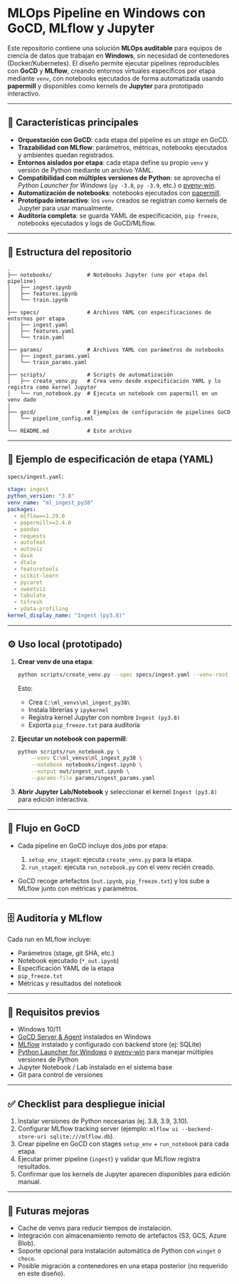 # MLOps Pipeline en Windows con GoCD, MLflow y Jupyter

Este repositorio contiene una solución **MLOps auditable** para equipos de ciencia de datos que trabajan en **Windows**, sin necesidad de contenedores (Docker/Kubernetes).
El diseño permite ejecutar pipelines reproducibles con **GoCD** y **MLflow**, creando entornos virtuales específicos por etapa mediante `venv`, con notebooks ejecutados de forma automatizada usando **papermill** y disponibles como kernels de **Jupyter** para prototipado interactivo.

---

## 🚀 Características principales

* **Orquestación con GoCD**: cada etapa del pipeline es un *stage* en GoCD.
* **Trazabilidad con MLflow**: parámetros, métricas, notebooks ejecutados y ambientes quedan registrados.
* **Entornos aislados por etapa**: cada etapa define su propio `venv` y versión de Python mediante un archivo YAML.
* **Compatibilidad con múltiples versiones de Python**: se aprovecha el *Python Launcher for Windows* (`py -3.8`, `py -3.9`, etc.) o [pyenv-win](https://github.com/pyenv-win/pyenv-win).
* **Automatización de notebooks**: notebooks ejecutados con [papermill](https://papermill.readthedocs.io/).
* **Prototipado interactivo**: los `venv` creados se registran como kernels de Jupyter para usar manualmente.
* **Auditoría completa**: se guarda YAML de especificación, `pip freeze`, notebooks ejecutados y logs de GoCD/MLflow.

---

## 📂 Estructura del repositorio

```
.
├── notebooks/           # Notebooks Jupyter (uno por etapa del pipeline)
│   ├── ingest.ipynb
│   ├── features.ipynb
│   └── train.ipynb
│
├── specs/               # Archivos YAML con especificaciones de entornos por etapa
│   ├── ingest.yaml
│   ├── features.yaml
│   └── train.yaml
│
├── params/              # Archivos YAML con parámetros de notebooks
│   ├── ingest_params.yaml
│   └── train_params.yaml
│
├── scripts/             # Scripts de automatización
│   ├── create_venv.py   # Crea venv desde especificación YAML y lo registra como kernel Jupyter
│   └── run_notebook.py  # Ejecuta un notebook con papermill en un venv dado
│
├── gocd/                # Ejemplos de configuración de pipelines GoCD
│   └── pipeline_config.xml
│
└── README.md            # Este archivo
```

---

## 📑 Ejemplo de especificación de etapa (YAML)

`specs/ingest.yaml`:

```yaml
stage: ingest
python_version: "3.8"
venv_name: "ml_ingest_py38"
packages:
  - mlflow==1.29.0
  - papermill>=2.4.0
  - pandas
  - requests
  - autofeat
  - autoviz
  - dask
  - dtale
  - featuretools
  - scikit-learn
  - pycaret
  - sweetviz
  - tabulate
  - tsfresh
  - ydata-profiling
kernel_display_name: "Ingest (py3.8)"
```

---

## ⚙️ Uso local (prototipado)

1. **Crear venv de una etapa**:

   ```bash
   python scripts/create_venv.py --spec specs/ingest.yaml --venv-root C:\ml_venvs
   ```

   Esto:

   * Crea `C:\ml_venvs\ml_ingest_py38\`
   * Instala librerías y `ipykernel`
   * Registra kernel Jupyter con nombre `Ingest (py3.8)`
   * Exporta `pip_freeze.txt` para auditoría

2. **Ejecutar un notebook con papermill**:

   ```bash
   python scripts/run_notebook.py \
       --venv C:\ml_venvs\ml_ingest_py38 \
       --notebook notebooks/ingest.ipynb \
       --output out/ingest_out.ipynb \
       --params-file params/ingest_params.yaml
   ```

3. **Abrir Jupyter Lab/Notebook** y seleccionar el kernel `Ingest (py3.8)` para edición interactiva.

---

## 🔄 Flujo en GoCD

* Cada pipeline en GoCD incluye dos *jobs* por etapa:

  1. `setup_env_stageX`: ejecuta `create_venv.py` para la etapa.
  2. `run_stageX`: ejecuta `run_notebook.py` con el venv recién creado.

* GoCD recoge artefactos (`out.ipynb`, `pip_freeze.txt`) y los sube a MLflow junto con métricas y parámetros.

---

## 🗄️ Auditoría y MLflow

Cada run en MLflow incluye:

* Parámetros (stage, git SHA, etc.)
* Notebook ejecutado (`*_out.ipynb`)
* Especificación YAML de la etapa
* `pip_freeze.txt`
* Métricas y resultados del notebook

---

## 📌 Requisitos previos

* Windows 10/11
* [GoCD Server & Agent](https://www.gocd.org/download/) instalados en Windows
* [MLflow](https://mlflow.org/) instalado y configurado con backend store (ej: SQLite)
* [Python Launcher for Windows](https://docs.python.org/3/using/windows.html#launcher) o [pyenv-win](https://github.com/pyenv-win/pyenv-win) para manejar múltiples versiones de Python
* Jupyter Notebook / Lab instalado en el sistema base
* Git para control de versiones

---

## ✅ Checklist para despliegue inicial

1. Instalar versiones de Python necesarias (ej. 3.8, 3.9, 3.10).
2. Configurar MLflow tracking server (ejemplo: `mlflow ui --backend-store-uri sqlite:///mlflow.db`).
3. Crear pipeline en GoCD con stages `setup_env` + `run_notebook` para cada etapa.
4. Ejecutar primer pipeline (`ingest`) y validar que MLflow registra resultados.
5. Confirmar que los kernels de Jupyter aparecen disponibles para edición manual.

---

## 🔮 Futuras mejoras

* Cache de venvs para reducir tiempos de instalación.
* Integración con almacenamiento remoto de artefactos (S3, GCS, Azure Blob).
* Soporte opcional para instalación automática de Python con `winget` o `choco`.
* Posible migración a contenedores en una etapa posterior (no requerido en este diseño).

